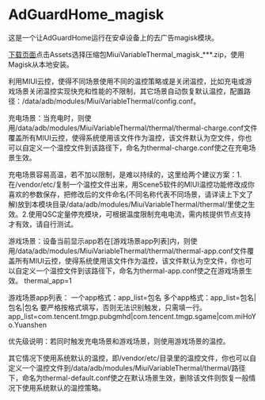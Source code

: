 # AdGuardHome_magisk
这是一个让AdGuardHome运行在安卓设备上的去广告magisk模块。

[下载页面](https://github.com/410154425/MiuiVariableThermal_magisk/releases)点击Assets选择压缩包MiuiVariableThermal_magisk_***.zip，使用Magisk从本地安装。

利用MIUI云控，使得不同场景使用不同的温控策略或是关闭温控，比如充电或游戏场景关闭温控实现快充和性能的不限制，其它场景自动恢复默认温控，配置路径：/data/adb/modules/MiuiVariableThermal/config.conf。

充电场景：当充电时，则使用/data/adb/modules/MiuiVariableThermal/thermal/thermal-charge.conf文件覆盖所有MIUI云控，使得系统使用该文件作为温控，该文件默认为空文件，你也可以自定义一个温控文件到该路径下，命名为thermal-charge.conf使之在充电场景生效。

充电场景容易高温，若不加以限制，是难以持续的，这里给两个建议方案：1.在/vendor/etc/复制一个温控文件出来，用Scene5软件的MIUI温控功能修改成你喜欢的参数保存，把修改后的文件命名(不同名称代表不同场景，请详读上下文了解)放到本模块目录/data/adb/modules/MiuiVariableThermal/thermal/里使之生效。2.使用QSC定量停充模块，可根据温度限制充电电流，需内核提供节点支持才有效，请自行测试。

游戏场景：设备当前显示app若在[游戏场景app列表]内，则使用/data/adb/modules/MiuiVariableThermal/thermal/thermal-app.conf文件覆盖所有MIUI云控，使得系统使用该文件作为温控，该文件默认为空文件，你也可以自定义一个温控文件到该路径下，命名为thermal-app.conf使之在游戏场景生效。
thermal_app=1

游戏场景app列表：
一个app格式：app_list=包名
多个app格式：app_list=包名|包名|包名
要严格按格式填写，否则无法识别触发，只需填一行。
app_list=com.tencent.tmgp.pubgmhd|com.tencent.tmgp.sgame|com.miHoYo.Yuanshen

优先级说明：若同时触发充电场景和游戏场景，则使用游戏场景的温控。

其它情况下使用系统默认的温控，即/vendor/etc/目录里的温控文件，你也可以自定义一个温控文件到/data/adb/modules/MiuiVariableThermal/thermal/路径下，命名为thermal-default.conf使之在默认场景生效，删除该文件则恢复一般情况下使用系统默认的温控策略。
